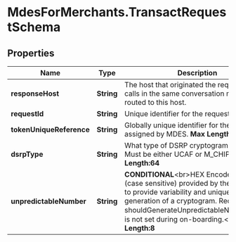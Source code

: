 # MdesForMerchants.TransactRequestSchema

## Properties

Name | Type | Description | Notes
------------ | ------------- | ------------- | -------------
**responseHost** | **String** | The host that originated the request. Future calls in the same conversation may be routed to this host.  | [optional] 
**requestId** | **String** | Unique identifier for the request.  | 
**tokenUniqueReference** | **String** | Globally unique identifier for the Token, as assigned by MDES.    __Max Length:64__  | 
**dsrpType** | **String** | What type of DSRP cryptogram to create. Must be either UCAF or M_CHIP.     __Max Length:64__  | 
**unpredictableNumber** | **String** | __CONDITIONAL__&lt;br&gt;HEX Encoded data (case sensitive) provided by the merchant to provide variability and uniqueness to the generation of a cryptogram.  Required if the shouldGenerateUnpredictableNumber�flag is not set during on-boarding.&lt;br&gt; __Length:8__            | [optional] 



